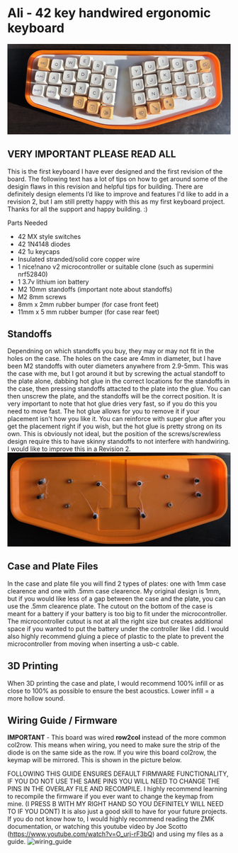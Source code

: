 # Ali - 42 key handwired ergonomic keyboard
![top view](./images_and_wiring_guide/top_view.jpeg)
## **VERY IMPORTANT PLEASE READ ALL**

This is the first keyboard I have ever designed and the first revision of the board. The following text has a lot of tips on how to get around some of the desigin flaws in this revision and helpful tips for building. There are definitely design elements I’d like to improve and features I'd like to add in a revision 2, but I am still pretty happy with this as my first keyboard project. Thanks for all the support and happy building. :) 

Parts Needed
- 42 MX style switches
- 42 1N4148 diodes
- 42 1u keycaps
- Insulated stranded/solid core copper wire
- 1 nice!nano v2 microcontroller or suitable clone (such as supermini nrf52840)
- 1 3.7v lithium ion battery
- M2 10mm standoffs (important note about standoffs)
- M2 8mm screws
- 8mm x 2mm rubber bumper (for case front feet)
- 11mm x 5 mm rubber bumper (for case rear feet)

## Standoffs
Dependning on which standoffs you buy, they may or may not fit in the holes on the case. The holes on the case are 4mm in diameter, but I have been M2 standoffs with outer diameters anywhere from 2.9-5mm. This was the case with me, but I got around it but by screwing the actual standoff to the plate alone, dabbing hot glue in the correct locations for the standoffs in the case, then pressing standoffs attacted to the plate into the glue. You can then unscrew the plate, and the standoffs will be the correct position. It is very important to note that hot glue dries very fast, so if you do this you need to move fast. The hot glue allows for you to remove it if your placement isn't how you like it. You can reinforce with super glue after you get the placement right if you wish, but the hot glue is pretty strong on its own. This is obviously not ideal, but the position of the screws/screwless design require this to have skinny standoffs to not interfere with handwiring. I would like to improve this in a Revision 2.
![standoffs](./images_and_wiring_guide/standoffs.jpeg)

## Case and Plate Files 
In the case and plate file you will find 2 types of plates: one with 1mm case clearence and one with .5mm case clearence. My original design is 1mm, but if you would like less of a gap between the case and the plate, you can use the .5mm clearence plate. The cutout on the bottom of the case is meant for a battery if your battery is too big to fit under the microcontroller. The microcontroller cutout is not at all the right size but creates additional space if you wanted to put the battery under the controller like I did. I would also highly recommend gluing a piece of plastic to the plate to prevent the microcontroller from moving when inserting a usb-c cable.

## 3D Printing 
When 3D printing the case and plate, I would recommend 100% infill or as close to 100% as possible to ensure the best acoustics. Lower infill = a more hollow sound.

## Wiring Guide / Firmware

**IMPORTANT** - This board was wired **row2col** instead of the more common col2row. This means when wiring, you need to make sure the strip of the diode is on the same side as the row. If you wire this board col2row, the keymap will be mirrored. This is shown in the picture below.

FOLLOWING THIS GUIDE ENSURES DEFAULT FIRMWARE FUNCTIONALITY, IF YOU DO NOT USE THE SAME PINS YOU WILL NEED TO CHANGE THE PINS IN THE OVERLAY FILE AND RECOMPILE.
I highly recommend learning to recompile the firmware if you ever want to change the keymap from mine. (I PRESS B WITH MY RIGHT HAND SO YOU DEFINITELY WILL NEED TO IF YOU DONT) It is also just a good skill to have for your future projects. If you do not know how to, I would highly recommend reading the ZMK documentation, or watching this youtube video by Joe Scotto (https://www.youtube.com/watch?v=O_urj-rF3bQ) and using my files as a guide.
![wiring_guide](./images_and_wiring_guide/wiring_guide.jpg)
